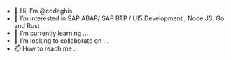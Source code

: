 - 👋 Hi, I’m @codeghis
- 👀 I’m interested in SAP ABAP/ SAP BTP / UI5 Development , Node JS, Go and Rust 
- 🌱 I’m currently learning ...
- 💞️ I’m looking to collaborate on ...
- 📫 How to reach me ...

<!---
codeghis/codeghis is a ✨ special ✨ repository because its `README.md` (this file) appears on your GitHub profile.
You can click the Preview link to take a look at your changes.
--->
